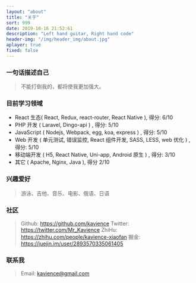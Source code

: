 ```yaml
---
layout: "about"
title: "关于"
sort: 999
date: 2019-10-16 21:52:61
description: "Left hand guitar, Right hand code"
header-img: "/img/header_img/about.jpg"
aplayer: true
fixed: false
---
```


### 一句话描述自己

> 不能打倒我的，都将使我更加强大。

### 目前学习领域

- React 生态( React, Redux, react-router, React Native ), 得分: 6/10
- PHP 开发 ( Laravel, Dingo-api ) , 得分: 5/10
- JavaScript ( Nodejs, Webpack, egg, koa, express ) , 得分: 5/10
- Web 开发 ( 单元测试, 错误监控, React 组件开发, SASS, LESS, web 优化 ) , 得分: 5/10
- 移动端开发 ( H5, React Native, Uni-app, Android 原生 ) , 得分: 3/10
- 其它 ( Apache, Nginx, Java ), 得分 2/10

### 兴趣爱好

> 游泳、吉他、音乐、电影、俄语、日语

### 社区

> Github: https://github.com/kavience
> Twitter: https://twitter.com/Mr_Kavience
> ZhiHu: https://zhihu.com/people/kavience-xiaofan
> 掘金: https://juejin.im/user/2893570335061405

### 联系我

> Email: kavience@gmail.com
